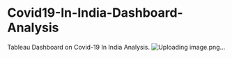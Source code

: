 # Covid19-In-India-Dashboard-Analysis
Tableau Dashboard on Covid-19 In India Analysis.
![Uploading image.png…]()

